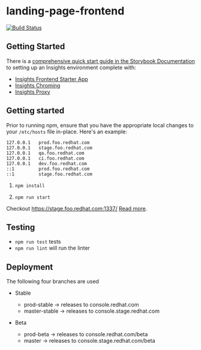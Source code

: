 # landing-page-frontend

[![Build Status](https://travis-ci.org/RedHatInsights/landing-page-frontend.svg?branch=master)](https://travis-ci.org/RedHatInsights/landing-page-frontend)

## Getting Started

There is a [comprehensive quick start guide in the Storybook Documentation](https://github.com/RedHatInsights/insights-frontend-storybook/blob/master/src/docs/welcome/quickStart/DOC.md) to setting up an Insights environment complete with:

- [Insights Frontend Starter App](https://github.com/RedHatInsights/insights-frontend-starter-app)
- [Insights Chroming](https://github.com/RedHatInsights/insights-chrome)
- [Insights Proxy](https://github.com/RedHatInsights/insights-proxy)

## Getting started

Prior to running npm, ensure that you have the appropriate local changes to your `/etc/hosts` file in-place. Here's an example:

```
127.0.0.1   prod.foo.redhat.com
127.0.0.1   stage.foo.redhat.com
127.0.0.1   qa.foo.redhat.com
127.0.0.1   ci.foo.redhat.com
127.0.0.1   dev.foo.redhat.com
::1         prod.foo.redhat.com
::1         stage.foo.redhat.com
```

1. ```npm install```

2. ```npm run start```

Checkout https://stage.foo.redhat.com:1337/ [Read more](https://github.com/RedHatInsights/frontend-components/tree/master/packages/config#useproxy).

## Testing

- `npm run test` tests
- `npm run lint` will run the linter

## Deployment

The following four branches are used

- Stable
  - prod-stable -> releases to console.redhat.com
  - master-stable -> releases to console.stage.redhat.com

- Beta
  - prod-beta -> releases to console.redhat.com/beta
  - master -> releases to console.stage.redhat.com/beta


